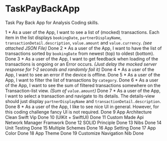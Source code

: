 # TaskPayBackApp


Task Pay Back App for Analysis Coding skills.


1	* As a user of the App, I want to see a list of (mocked) transactions. Each item in the list displays `bookingDate`, `partnerDisplayName`, `transactionDetail.description`, `value.amount` and `value.currency`. *(see attached JSON File)*	Done
2	* As a user of the App, I want to have the list of transactions sorted by `bookingDate` from newest (top) to oldest (bottom).	Done
3	* As a user of the App, I want to get feedback when loading of the transactions is ongoing or an Error occurs. *(Just delay the mocked server response for 1-2 seconds and randomly fail it)*	Done
4	* As a user of the App, I want to see an error if the device is offline.	Done
5	* As a user of the App, I want to filter the list of transactions by `category`.	Done
6	* As a user of the App, I want to see the sum of filtered transactions somewhere on the Transaction-list view. *(Sum of `value.amount`)*	Done
7	* As a user of the App, I want to select a transaction and navigate to its details. The details-view should just display `partnerDisplayName` and `transactionDetail.description`.	Done
8	* As a user of the App, I like to see nice UI in general. However, for this coding challenge fancy UI is not required.	Done
9	App Architecture Clean Swift Vip 	Done
10	(UIKit + SwiftUI)	Done
11	 Custom Made Api Network Manager Framwork	Done
12	SOLID Principle	Done
13	Nibs 	Done
14	Unit Testing 	Done
15 	Multiple Schemes 	Done
16	App Setting	Done
17	App Color 	Done
18	App Theme	Done
19	Customize Navigation Nib	Done
